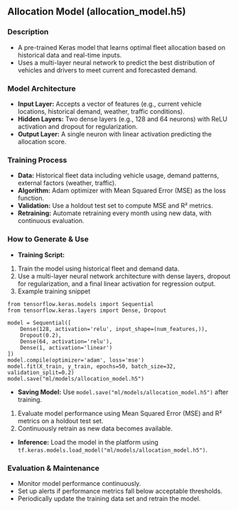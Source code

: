 ## Allocation Model (allocation_model.h5)

### Description
- A pre-trained Keras model that learns optimal fleet allocation based on historical data and real-time inputs.
- Uses a multi-layer neural network to predict the best distribution of vehicles and drivers to meet current and forecasted demand.

### Model Architecture
- **Input Layer:** Accepts a vector of features (e.g., current vehicle locations, historical demand, weather, traffic conditions).
- **Hidden Layers:** Two dense layers (e.g., 128 and 64 neurons) with ReLU activation and dropout for regularization.
- **Output Layer:** A single neuron with linear activation predicting the allocation score.

### Training Process
- **Data:** Historical fleet data including vehicle usage, demand patterns, external factors (weather, traffic).
- **Algorithm:** Adam optimizer with Mean Squared Error (MSE) as the loss function.
- **Validation:** Use a holdout test set to compute MSE and R² metrics.
- **Retraining:** Automate retraining every month using new data, with continuous evaluation.

### How to Generate & Use
- **Training Script:** 
1. Train the model using historical fleet and demand data.
2. Use a multi-layer neural network architecture with dense layers, dropout for regularization, and a final linear activation for regression output.
3. Example training snippet

```
from tensorflow.keras.models import Sequential
from tensorflow.keras.layers import Dense, Dropout

model = Sequential([
    Dense(128, activation='relu', input_shape=(num_features,)),
    Dropout(0.2),
    Dense(64, activation='relu'),
    Dense(1, activation='linear')
])
model.compile(optimizer='adam', loss='mse')
model.fit(X_train, y_train, epochs=50, batch_size=32, validation_split=0.2)
model.save("ml/models/allocation_model.h5")
```
- **Saving Model:** Use `model.save("ml/models/allocation_model.h5")` after training.
1. Evaluate model performance using Mean Squared Error (MSE) and R² metrics on a holdout test set.
2. Continuously retrain as new data becomes available.

- **Inference:** Load the model in the platform using `tf.keras.models.load_model("ml/models/allocation_model.h5")`.

### Evaluation & Maintenance
- Monitor model performance continuously.
- Set up alerts if performance metrics fall below acceptable thresholds.
- Periodically update the training data set and retrain the model.
